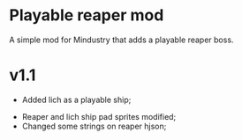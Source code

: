 # Playable reaper mod
A simple mod for Mindustry that adds a playable reaper boss. 

# v1.1
+ Added lich as a playable ship;
- Reaper and lich ship pad sprites modified;
- Changed some strings on reaper hjson;
